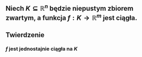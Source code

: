 ## Niech $K\subseteq\mathbb{R}^n$ będzie niepustym zbiorem zwartym, a funkcja $f:K\rightarrow\mathbb{R}^m$ jest ciągła.
## **Twierdzenie**
### $f$ jest jednostajnie ciągła na $K$